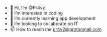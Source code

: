 - 👋 Hi, I’m @Pr4vz
- 👀 I’m interested in coding
- 🌱 I’m currently learning app development 
- 💞️ I’m looking to collaborate on IT
- 📫 How to reach me pr4v2@protonmail.com

<!---
Pr4vz/Pr4vz is a ✨ special ✨ repository because its `README.md` (this file) appears on your GitHub profile.
You can click the Preview link to take a look at your changes.
--->
